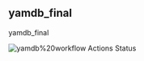 ## yamdb_final
yamdb_final
<!---
https://github.com/Redrikh/yamdb_final/workflows/yamdbworkflow/badge.svg
--->
![yamdb%20workflow Actions Status](https://github.com/Redrikh/yamdb_final/workflows/yamdb%20workflow/badge.svg)